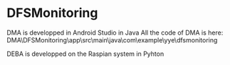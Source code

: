 # DFSMonitoring

DMA is developped in Android Studio in Java
All the code of DMA is here: 
DMA\DFSMonitoring\app\src\main\java\com\example\yye\dfsmonitoring

DEBA is developped on the Raspian system in Pyhton